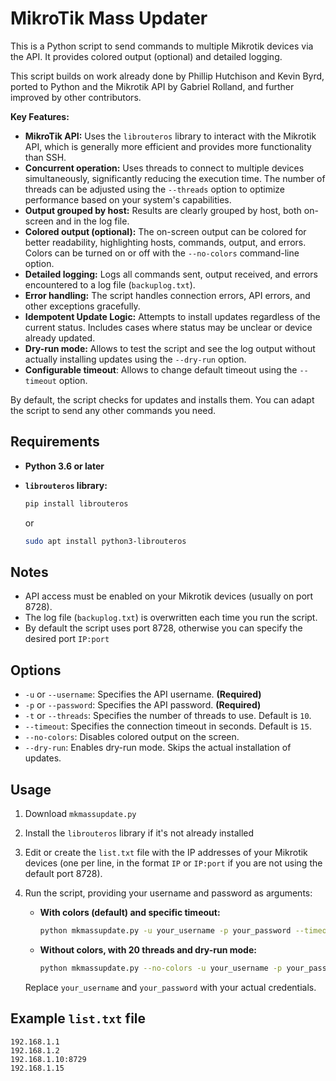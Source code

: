 # MikroTik Mass Updater

This is a Python script to send commands to multiple Mikrotik devices via the API. It provides colored output (optional) and detailed logging.

This script builds on work already done by Phillip Hutchison and Kevin Byrd, ported to Python and the Mikrotik API by Gabriel Rolland, and further improved by other contributors.

**Key Features:**

*   **MikroTik API:** Uses the `librouteros` library to interact with the Mikrotik API, which is generally more efficient and provides more functionality than SSH.
*   **Concurrent operation:** Uses threads to connect to multiple devices simultaneously, significantly reducing the execution time. The number of threads can be adjusted using the `--threads` option to optimize performance based on your system's capabilities.
*   **Output grouped by host:** Results are clearly grouped by host, both on-screen and in the log file.
*   **Colored output (optional):** The on-screen output can be colored for better readability, highlighting hosts, commands, output, and errors. Colors can be turned on or off with the `--no-colors` command-line option.
*   **Detailed logging:** Logs all commands sent, output received, and errors encountered to a log file (`backuplog.txt`).
*   **Error handling:** The script handles connection errors, API errors, and other exceptions gracefully.
*   **Idempotent Update Logic:** Attempts to install updates regardless of the current status. Includes cases where status may be unclear or device already updated.
*   **Dry-run mode:** Allows to test the script and see the log output without actually installing updates using the `--dry-run` option.
*   **Configurable timeout**: Allows to change default timeout using the `--timeout` option.

By default, the script checks for updates and installs them.
You can adapt the script to send any other commands you need.

## Requirements

*   **Python 3.6 or later**
*   **`librouteros` library:**

    ```bash
    pip install librouteros
    ```
    or
    ```bash
    sudo apt install python3-librouteros
    ```

## Notes

*   API access must be enabled on your Mikrotik devices (usually on port 8728).
*   The log file (`backuplog.txt`) is overwritten each time you run the script.
*   By default the script uses port 8728, otherwise you can specify the desired port `IP:port`

## Options

*   `-u` or `--username`: Specifies the API username. **(Required)**
*   `-p` or `--password`: Specifies the API password. **(Required)**
*   `-t` or `--threads`: Specifies the number of threads to use. Default is `10`.
*   `--timeout`: Specifies the connection timeout in seconds. Default is `15`.
*   `--no-colors`: Disables colored output on the screen.
*   `--dry-run`: Enables dry-run mode. Skips the actual installation of updates.

## Usage

1. Download `mkmassupdate.py`
2. Install the `librouteros` library if it's not already installed
3. Edit or create the `list.txt` file with the IP addresses of your Mikrotik devices (one per line, in the format `IP` or `IP:port` if you are not using the default port 8728).
4. Run the script, providing your username and password as arguments:

    *   **With colors (default) and specific timeout:**

        ```bash
        python mkmassupdate.py -u your_username -p your_password --timeout 30
        ```

    *   **Without colors, with 20 threads and dry-run mode:**

        ```bash
        python mkmassupdate.py --no-colors -u your_username -p your_password -t 20 --dry-run
        ```

    Replace `your_username` and `your_password` with your actual credentials.

## Example `list.txt` file

```
192.168.1.1
192.168.1.2
192.168.1.10:8729
192.168.1.15
```
